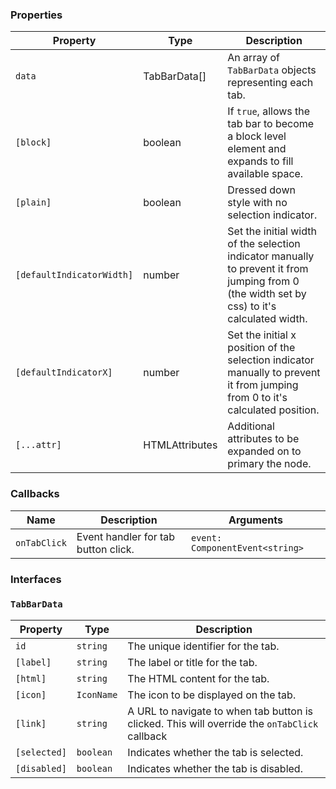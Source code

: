 ### Properties

| Property                  | Type                            | Description                                                                                                                                  |
| ------------------------- | ------------------------------- | -------------------------------------------------------------------------------------------------------------------------------------------- |
| `data`                    | TabBarData[]                    | An array of `TabBarData` objects representing each tab.                                                                                      |
| `[block]`                 | boolean                         | If `true`, allows the tab bar to become a block level element and expands to fill available space.                                           |
| `[plain]`                 | boolean                         | Dressed down style with no selection indicator.                                                                                              |
| `[defaultIndicatorWidth]` | number                          | Set the initial width of the selection indicator manually to prevent it from jumping from 0 (the width set by css) to it's calculated width. |
| `[defaultIndicatorX]`     | number                          | Set the initial x position of the selection indicator manually to prevent it from jumping from 0 to it's calculated position.                |
| `[...attr] `              | HTMLAttributes<HTMLFormElement> | Additional attributes to be expanded on to primary the node.                                                                                                |

### Callbacks

| Name         | Description                         | Arguments                       |
| ------------ | ----------------------------------- | ------------------------------- |
| `onTabClick` | Event handler for tab button click. | `event: ComponentEvent<string>` |

### Interfaces

### `TabBarData`

| Property     | Type       | Description                                                                                   |
| ------------ | ---------- | --------------------------------------------------------------------------------------------- |
| `id`         | `string`   | The unique identifier for the tab.                                                            |
| `[label]`    | `string`   | The label or title for the tab.                                                               |
| `[html]`     | `string`   | The HTML content for the tab.                                                                 |
| `[icon]`     | `IconName` | The icon to be displayed on the tab.                                                          |
| `[link]`     | `string`   | A URL to navigate to when tab button is clicked. This will override the `onTabClick` callback |
| `[selected]` | `boolean`  | Indicates whether the tab is selected.                                                        |
| `[disabled]` | `boolean`  | Indicates whether the tab is disabled.                                                        |

